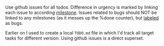 Use github issues for all todos. Difference in urgency is marked by linking each issue to according [milestone](<https://docs.github.com/en/issues/using-labels-and-milestones-to-track-work/about-milestones>). Issues related to bugs should NOT be linked to any milestones (as it messes up the %done counter), but [labeled](<https://docs.github.com/en/issues/using-labels-and-milestones-to-track-work/managing-labels>) as bugs.

Earlier on I used to create a local `TODO.md` file in which I'd track all target tasks for different version. Using github issues is a direct superset.
